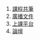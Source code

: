 1. [課程共筆](https://goo.gl/R7rqrg)
2. [廣播文件](https://goo.gl/A5Rvtx)
3. [上課平台](http://agilearning.io/)
4. [論壇](http://data-sci.info/forums/)
